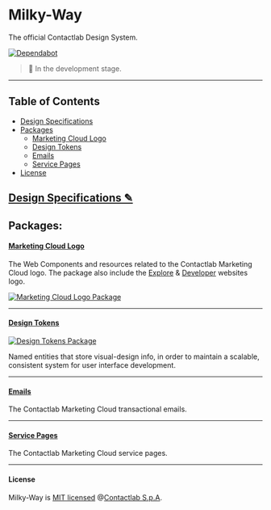 # Milky-Way

The official Contactlab Design System.

[![Dependabot][dependabot-img]][dependabot-url]

> 🚧 In the development stage.

---

## Table of Contents

- [Design Specifications][design-specs-url]
- [Packages](#packages)
  - [Marketing Cloud Logo][marketing-cloud-logo-url]
  - [Design Tokens][design-tokens-url]
  - [Emails][emails-url]
  - [Service Pages][service-pages-url]
- [License](#license)

## [Design Specifications ✎][design-specs-url]

## Packages:

#### [Marketing Cloud Logo][marketing-cloud-logo-url]

The Web Components and resources related to the Contactlab Marketing Cloud logo. The package also include the [Explore][mc-explore-url] & [Developer][mc-developer-url] websites logo.

[![Marketing Cloud Logo Package][npm-pkg-mc-logo-img]][npm-pkg-mc-logo-url]

---

#### [Design Tokens][design-tokens-url]

[![Design Tokens Package][npm-pkg-design-tokens-img]][npm-pkg-design-tokens-url]

Named entities that store visual-design info, in order to maintain a scalable, consistent system for user interface development.

---

#### [Emails][emails-url]

The Contactlab Marketing Cloud transactional emails.

---

#### [Service Pages][service-pages-url]

The Contactlab Marketing Cloud service pages.

---

#### License

Milky-Way is [MIT licensed](./LICENSE) @[Contactlab S.p.A][contactlab-url].

<!---
  Images
-->

[dependabot-img]: https://badgen.net/dependabot/contactlab/milky-way?icon=dependabot
[npm-pkg-design-tokens-img]: https://badgen.net/npm/v/@contactlab/ds-tokens?icon=npm&label=npm%20package
[npm-pkg-mc-logo-img]: https://badgen.net/npm/v/@contactlab/marketing-cloud-logo?icon=npm&label=npm%20package

<!---
  Links
-->

[contactlab-url]: https://contactlab.com
[dependabot-url]: https://dependabot.com
[design-specs-url]: https://www.notion.so/584957192e6e4e43bffc094b68925bd3?v=dfb32ec9f13042829d2d94ae6962b142
[design-tokens-url]: ./packages/design-tokens
[emails-url]: ./packages/emails
[marketing-cloud-logo-url]: ./packages/marketing-cloud-logo
[mc-developer-url]: http://developer.contactlab.com
[mc-explore-url]: http://explore.contactlab.com
[npm-pkg-design-tokens-url]: https://www.npmjs.com/package/@contactlab/ds-tokens
[npm-pkg-mc-logo-url]: https://www.npmjs.com/package/@contactlab/marketing-cloud-logo
[service-pages-url]: ./packages/service-pages
